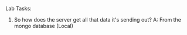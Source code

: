Lab Tasks:

1. So how does the server get all that data it's sending out?
A: From the mongo database (Local)